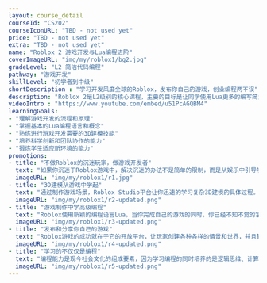```yaml
---
layout: course_detail
courseId: "CS202"
courseIconURL: "TBD - not used yet"
price: "TBD - not used yet"
extra: "TBD - not used yet"
name: "Roblox 2 游戏开发与Lua编程进阶"
coverImageURL: "img/my/roblox1/bg2.jpg"
gradeLevel: "L2 简洁代码编程"
pathway: "游戏开发"
skillLevel: "初学者到中级"
shortDescription : "学习开发风靡全球的Roblox，发布你自己的游戏，创业编程两不误"
description: "Roblox 2是L2级别的核心课程，主要的目标是让同学使用Lua更多的编写简洁的代码程序，尝试设计程序算法，并且可以独立的构思功能并融入到项目中去。本节课同学需要完成所有常用的Lua编程语言的功能特点，并且完成一个可以参赛的综合的Roblox的游戏项目，为下一阶段L3的编程学习做好准备。"
videoIntro : "https://www.youtube.com/embed/u51PcAGQBM4"
learningGoals:
- "理解游戏开发的流程和原理"
- "掌握基本的Lua编程语言和概念"
- "熟练进行游戏开发需要的3D建模技能"
- "培养科学创新和团队协作的能力"
- "锻炼学生适应新环境的能力"
promotions:
- title: "不做Roblox的沉迷玩家，做游戏开发者"
  text: "如果你沉迷于Roblox游戏中，解决沉迷的办法不是简单的限制，而是从娱乐中引导学习Roblox Studio平台让寓教于乐成为现实。"
  imageURL: "img/my/roblox1/r1.jpg"
- title: "3D建模从游戏中学起"
  text: "通过制作游戏场景，Roblox Studio平台让你迅速的学习复杂3D建模的具体过程。"
  imageURL: "img/my/roblox1/r2-updated.png"
- title: "游戏制作中学高级编程"
  text: "Roblox使用新颖的编程语言Lua，当你完成自己的游戏的同时，你已经不知不觉的掌握了变量、循环、函数等这些编程的基本概念，为下一步学习真正的编程打下坚实的基础。"
  imageURL: "img/my/roblox1/r3-updated.png"
- title: "发布和分享你自己的游戏"
  text: "Roblox游戏的成功就在于它的开放平台，让玩家创建各种各样的情景和世界，并且轻易的发布到互联网上，说不定你的下一个游戏就会火。"
  imageURL: "img/my/roblox1/r4-updated.png"
- title: "学习的不仅仅是编程"
  text: "编程能力是现今社会文化的组成要素，因为学习编程的同时培养的是逻辑思维、计算能力、创新和想象力。孩子们在编程解决问题的同时，同时得到的是信心！"
  imageURL: "img/my/roblox1/r5-updated.png"
---
```

